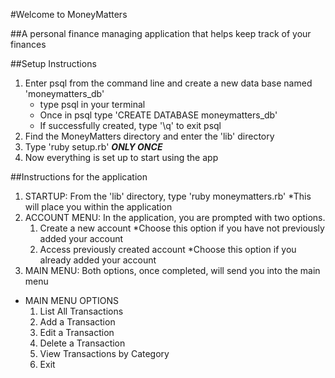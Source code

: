 #Welcome to MoneyMatters

##A personal finance managing application that helps keep track of your finances

##Setup Instructions
1. Enter psql from the command line and create a new data base named 'moneymatters_db'
	- type psql in your terminal
	- Once in psql type 'CREATE DATABASE moneymatters_db'
	- If successfully created, type '\q' to exit psql
2. Find the MoneyMatters directory and enter the 'lib' directory
3. Type 'ruby setup.rb' ***ONLY ONCE***
4. Now everything is set up to start using the app

##Instructions for the application
1. STARTUP: From the 'lib' directory, type 'ruby moneymatters.rb' 
	*This will place you within the application
2. ACCOUNT MENU: In the application, you are prompted with two options.
	1. Create a new account
		*Choose this option if you have not previously added your account
	2. Access previously created account
		*Choose this option if you already added your account
3. MAIN MENU: Both options, once completed, will send you into the main menu
- MAIN MENU OPTIONS
	1. List All Transactions
	2. Add a Transaction
	3. Edit a Transaction
	4. Delete a Transaction
	5. View Transactions by Category
	6. Exit

